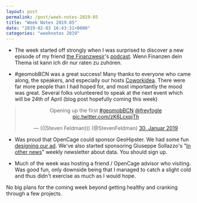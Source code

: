 ```yaml
---
layout: post
permalink: /post/week-notes-2019-05
title: "Week Notes 2019.05"
date: "2019-02-03 16:43:31+0000"
categories: "weeknotes 2019"
---
```


  * The week started off strongly when I was surprised to discover a new episode of my
  friend [the Finanzwesir](https://www.finanzwesir.com/)'s
  [podcast](https://www.finanzwesir.com/blog/kategorien/podcast). Wenn Finanzen dein
  Thema ist kann ich dir nur raten zu zuhören. 

  * #geomobBCN was a great success! Many thanks to everyone who came along, the
  speakers, and especially our hosts [Coworkidea](https://coworkidea.com/en/).
  There were far more people than I had hoped for, and most importantly the mood was
  great. Several folks volunteered to speak at the next event which will be 24th
  of April (blog post hopefully coming this week)

<center>
<blockquote class="twitter-tweet" data-lang="de"><p lang="en" dir="ltr">Opening up the first <a href="https://twitter.com/hashtag/geomobBCN?src=hash&amp;ref_src=twsrc%5Etfw">#geomobBCN</a> <a href="https://twitter.com/freyfogle?ref_src=twsrc%5Etfw">@freyfogle</a> <a href="https://t.co/zK6LcxpjTh">pic.twitter.com/zK6LcxpjTh</a></p>&mdash; (((Steven Feldman))) (@StevenFeldman) <a href="https://twitter.com/StevenFeldman/status/1090664323553333248?ref_src=twsrc%5Etfw">30. Januar 2019</a></blockquote>
<script async src="https://platform.twitter.com/widgets.js" charset="utf-8"></script>
</center>

  * Was proud that OpenCage could sponsor GeoHipster.
  We had some fun [designing our ad](https://blog.opencagedata.com/post/sponsoring-geohipster-but-which-ad). We've also started sponsoring Giuseppe Sollazzo's "[In other news](https://us5.campaign-archive.com/home/?u=77ecabbd32e97a6caa9d7d40b&id=f06739fb93)" weekly newsletter about data. You should sign up. 
  
  * Much of the week was hosting a friend / OpenCage advisor who visiting. Was good
  fun, only downside being that I managed to catch a slight cold and thus didn't
  exercise as much as I would hope. 
  
No big plans for the coming week beyond getting healthy and cranking through a few
projects. 


